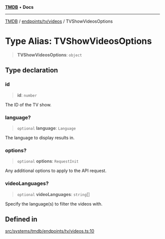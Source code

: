 [**TMDB**](../../../../README.md) • **Docs**

***

[TMDB](../../../../README.md) / [endpoints/tv/videos](../README.md) / TVShowVideosOptions

# Type Alias: TVShowVideosOptions

> **TVShowVideosOptions**: `object`

## Type declaration

### id

> **id**: `number`

The ID of the TV show.

### language?

> `optional` **language**: `Language`

The language to display results in.

### options?

> `optional` **options**: `RequestInit`

Any additional options to apply to the API request.

### videoLanguages?

> `optional` **videoLanguages**: `string`[]

Specify the language(s) to filter the videos with.

## Defined in

[src/systems/tmdb/endpoints/tv/videos.ts:10](https://github.com/Norviah/media-hub/blob/b0accce5c447ccf1a18696f3cb0baef1f5bd16be/src/systems/tmdb/endpoints/tv/videos.ts#L10)
